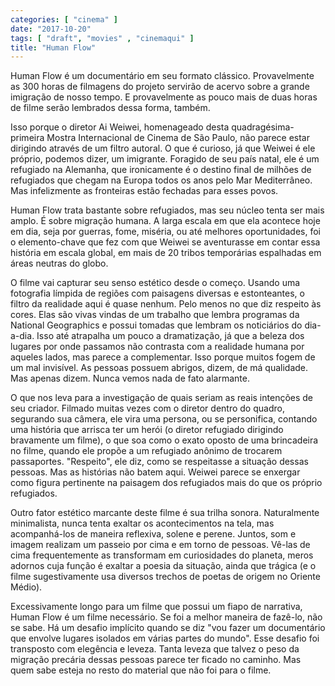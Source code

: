 ```yaml
---
categories: [ "cinema" ]
date: "2017-10-20"
tags: [ "draft", "movies" , "cinemaqui" ]
title: "Human Flow"
---
```

Human Flow é um documentário em seu formato clássico. Provavelmente
as 300 horas de filmagens do projeto servirão de acervo sobre a grande
imigração de nosso tempo. E provavelmente as pouco mais de duas horas
de filme serão lembrados dessa forma, também.

Isso porque o diretor Ai Weiwei, homenageado desta quadragésima-primeira
Mostra Internacional de Cinema de São Paulo, não parece estar dirigindo
através de um filtro autoral. O que é curioso, já que Weiwei é ele
próprio, podemos dizer, um imigrante. Foragido de seu país natal,
ele é um refugiado na Alemanha, que ironicamente é o destino final
de milhões de refugiados que chegam na Europa todos os anos pelo Mar
Mediterrâneo. Mas infelizmente as fronteiras estão fechadas para esses
povos.

Human Flow trata bastante sobre refugiados, mas seu núcleo tenta ser mais
amplo. É sobre migração humana. A larga escala em que ela acontece hoje
em dia, seja por guerras, fome, miséria, ou até melhores oportunidades,
foi o elemento-chave que fez com que Weiwei se aventurasse em contar essa
história em escala global, em mais de 20 tribos temporárias espalhadas
em áreas neutras do globo.

O filme vai capturar seu senso estético desde o começo. Usando uma
fotografia límpida de regiões com paisagens diversas e estonteantes, o
filtro da realidade aqui é quase nenhum. Pelo menos no que diz respeito
às cores. Elas são vivas vindas de um trabalho que lembra programas
da National Geographics e possui tomadas que lembram os noticiários
do dia-a-dia. Isso até atrapalha um pouco a dramatização, já que
a beleza dos lugares por onde passamos não contrasta com a realidade
humana por aqueles lados, mas parece a complementar. Isso porque muitos
fogem de um mal invisível. As pessoas possuem abrigos, dizem, de má
qualidade. Mas apenas dizem. Nunca vemos nada de fato alarmante.

O que nos leva para a investigação de quais seriam as reais intenções
de seu criador. Filmado muitas vezes com o diretor dentro do quadro,
segurando sua câmera, ele vira uma persona, ou se personifica, contando
uma história que arrisca ter um herói (o diretor refugiado dirigindo
bravamente um filme), o que soa como o exato oposto de uma brincadeira
no filme, quando ele propõe a um refugiado anônimo de trocarem
passaportes. "Respeito", ele diz, como se respeitasse a situação
dessas pessoas. Mas as histórias não batem aqui. Weiwei parece se
enxergar como figura pertinente na paisagem dos refugiados mais do que
os próprio refugiados.

Outro fator estético marcante deste filme é sua trilha
sonora. Naturalmente minimalista, nunca tenta exaltar os acontecimentos na
tela, mas acompanhá-los de maneira reflexiva, solene e perene. Juntos,
som e imagem realizam um passeio por cima e em torno de pessoas. Vê-las
de cima frequentemente as transformam em curiosidades do planeta,
meros adornos cuja função é exaltar a poesia da situação, ainda
que trágica (e o filme sugestivamente usa diversos trechos de poetas
de origem no Oriente Médio).

Excessivamente longo para um filme que possui um fiapo de narrativa, Human
Flow é um filme necessário. Se foi a melhor maneira de fazê-lo, não se
sabe. Há um desafio implícito quando se diz "vou fazer um documentário
que envolve lugares isolados em várias partes do mundo". Esse desafio
foi transposto com elegência e leveza. Tanta leveza que talvez o peso
da migração precária dessas pessoas parece ter ficado no caminho. Mas
quem sabe esteja no resto do material que não foi para o filme.
